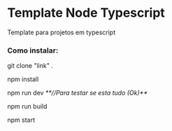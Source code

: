 # Template Node Typescript
<p> Template para projetos em typescript
<p> <h3>Como instalar:</h3>
<p> git clone "link" . 
<p> npm install 
<p> npm run dev <em>**//Para testar se esta tudo (Ok)**</em>
<p> npm run build 
<p> npm start 
